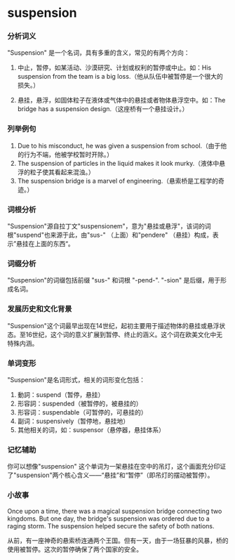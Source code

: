 # suspension

### 分析词义

  

"Suspension" 是一个名词，具有多重的含义，常见的有两个方向：

  

1.  中止，暂停，如某活动、沙漠研究、计划或权利的暂停或中止。如：His suspension from the team is a big loss.（他从队伍中被暂停是一个很大的损失。）
    
      
    
2.  悬挂，悬浮，如固体粒子在液体或气体中的悬挂或者物体悬浮空中。如：The bridge has a suspension design.（这座桥有一个悬挂设计。）
    
      
    

  

### 列举例句

  

1.  Due to his misconduct, he was given a suspension from school.（由于他的行为不端，他被学校暂时开除。）
2.  The suspension of particles in the liquid makes it look murky.（液体中悬浮的粒子使其看起来混浊。）
3.  The suspension bridge is a marvel of engineering.（悬索桥是工程学的奇迹。）

  

### 词根分析

  

"Suspension"源自拉丁文"suspensionem"，意为"悬挂或悬浮"，该词的词根"suspend"也来源于此，由"sus-" （上面）和"pendere" （悬挂）构成，表示”悬挂在上面的东西“。

  

### 词缀分析

  

"Suspension"的词缀包括前缀 "sus-" 和词根 "-pend-". "-sion" 是后缀，用于形成名词。

  

### 发展历史和文化背景

  

"Suspension"这个词最早出现在14世纪，起初主要用于描述物体的悬挂或悬浮状态。至16世纪，这个词的意义扩展到暂停、终止的涵义。这个词在欧美文化中无特殊内涵。

  

### 单词变形

  

"Suspension"是名词形式，相关的词形变化包括：

  

1.  動詞：suspend（暂停，悬挂）
2.  形容詞：suspended（被暂停的，被悬挂的）
3.  形容词：suspendable（可暂停的，可悬挂的）
4.  副词：suspensively（暂停地，悬挂地）
5.  其他相关的词，如：suspensor（悬停器，悬挂体系）

  

### 记忆辅助

  

你可以想像"suspension" 这个单词为一架悬挂在空中的吊灯，这个画面充分印证了"suspension"两个核心含义——“悬挂”和“暂停”（即吊灯的摆动被暂停）。

  

### 小故事

  

Once upon a time, there was a magical suspension bridge connecting two kingdoms. But one day, the bridge's suspension was ordered due to a raging storm. The suspension helped secure the safety of both nations.

  

从前，有一座神奇的悬索桥连通两个王国。但有一天，由于一场狂暴的风暴，桥的使用被暂停。这次的暂停确保了两个国家的安全。

